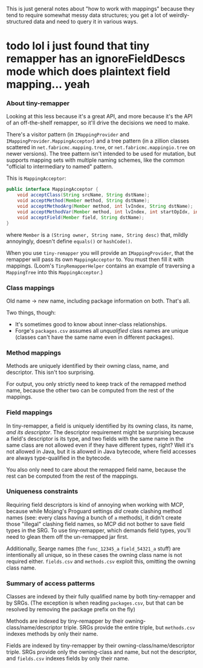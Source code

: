 This is just general notes about "how to work with mappings" because they tend to require somewhat messy data structures; you get a lot of weirdly-structured data and need to query it in various ways.

# todo lol i just found that tiny remapper has an ignoreFieldDescs mode which does plaintext field mapping... yeah

### About tiny-remapper

Looking at this less because it's a great API, and more because it's the API of an off-the-shelf remapper, so it'll drive the decisions we need to make.

There's a visitor pattern (in `IMappingProvider` and `IMappingProvider.MappingAcceptor`) and a tree pattern (in a zillion classes scattered in `net.fabricmc.mapping.tree`, or `net.fabricmc.mappingio.tree` on newer versions). The tree pattern isn't intended to be used for mutation, but supports mapping sets with multiple naming schemes, like the common "official to intermediary to named" pattern.

This is `MappingAcceptor`:

```java
public interface MappingAcceptor {
	void acceptClass(String srcName, String dstName);
	void acceptMethod(Member method, String dstName);
	void acceptMethodArg(Member method, int lvIndex, String dstName);
	void acceptMethodVar(Member method, int lvIndex, int startOpIdx, int asmIndex, String dstName);
	void acceptField(Member field, String dstName);
}
```

where `Member` is a `(String owner, String name, String desc)` that, mildly annoyingly, doesn't define `equals()` or `hashCode()`.

When you use `tiny-remapper` you will provide an `IMappingProvider`, that the remapper will pass its own `MappingAcceptor` to. You must then fill it with mappings. (Loom's `TinyRemapperHelper` contains an example of traversing a `MappingTree` into this `MappingAcceptor`.)

### Class mappings

Old name -> new name, including package information on both. That's all.

Two things, though:

* It's sometimes good to know about inner-class relationships.
* Forge's `packages.csv` assumes all *unqualified* class names are unique (classes can't have the same name even in different packages).

### Method mappings

Methods are uniquely identified by their owning class, name, and descriptor. This isn't too surprising.

For output, you only strictly need to keep track of the remapped method name, because the other two can be computed from the rest of the mappings.

### Field mappings

In tiny-remapper, a field is uniquely identified by its owning class, its name, *and its descriptor*. The descriptor requirement might be surprising because a field's descriptor is its type, and two fields with the same name in the same class are not allowed even if they have different types, right? Well it's not allowed in Java, but it is allowed in Java bytecode, where field accesses are always type-qualified in the bytecode.

You also only need to care about the remapped field name, because the rest can be computed from the rest of the mappings.

### Uniqueness constraints

Requiring field descriptors is kind of annoying when working with MCP, because while Mojang's Proguard settings *did* create clashing method names (see: every class having a bunch of `a` methods), it didn't create those "illegal" clashing field names, so MCP did not bother to save field types in the SRG. To use tiny-remapper, which demands field types, you'll need to glean them off the un-remapped jar first.

Additionally, Searge names (the `func_12345_a` `field_54321_a` stuff) are intentionally all unique, so in these cases the owning class name is not required either. `fields.csv` and `methods.csv` exploit this, omitting the owning class name.

### Summary of access patterms

Classes are indexed by their fully qualified name by both tiny-remapper and by SRGs. (The exception is when reading `packages.csv`, but that can be resolved by removing the package prefix on the fly)

Methods are indexed by tiny-remapper by their owning-class/name/descriptor triple. SRGs provide the entire triple, but `methods.csv` indexes methods by only their name.

Fields are indexed by tiny-remapper by their owning-class/name/descriptor triple. SRGs provide only the owning-class and name, but not the descriptor, and `fields.csv` indexes fields by only their name.